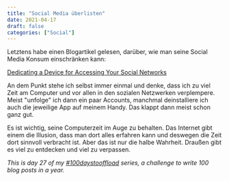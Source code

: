 ```yaml
---
title: "Social Media überlisten"
date: 2021-04-17
draft: false
categories: ["Social"]
---
```

Letztens habe einen Blogartikel gelesen, darüber, wie man seine Social Media Konsum einschränken kann:

[Dedicating a Device for Accessing Your Social Networks](https://mauromorales.com/2021/04/04/dedicating-a-device-for-accessing-your-social-networks/)

An dem Punkt stehe ich selbst immer einmal und denke, dass ich zu viel Zeit am Computer und vor allen in den sozialen Netzwerken verplempere. Meist "unfolge" ich dann ein paar Accounts, manchmal deinstalliere ich auch die jeweilige App auf meinem Handy. Das klappt dann meist schon ganz gut.

Es ist wichtig, seine Computerzeit im Auge zu behalten. Das Internet gibt einem die Illusion, dass man dort alles erfahren kann und deswegen die Zeit dort sinnvoll verbracht ist. Aber das ist nur die halbe Wahrheit. Draußen gibt es viel zu entdecken und viel zu verpassen.

_This is day 27 of my [#100daystooffload](https://100daystooffload.com/) series, a challenge to write 100 blog posts in a year._